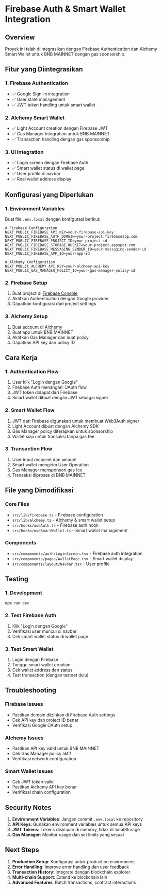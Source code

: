 # Firebase Auth & Smart Wallet Integration

## Overview
Proyek ini telah diintegrasikan dengan Firebase Authentication dan Alchemy Smart Wallet untuk BNB MAINNET dengan gas sponsorship.

## Fitur yang Diintegrasikan

### 1. Firebase Authentication
- ✅ Google Sign-in integration
- ✅ User state management
- ✅ JWT token handling untuk smart wallet

### 2. Alchemy Smart Wallet
- ✅ Light Account creation dengan Firebase JWT
- ✅ Gas Manager integration untuk BNB MAINNET
- ✅ Transaction handling dengan gas sponsorship

### 3. UI Integration
- ✅ Login screen dengan Firebase Auth
- ✅ Smart wallet status di wallet page
- ✅ User profile di navbar
- ✅ Real wallet address display

## Konfigurasi yang Diperlukan

### 1. Environment Variables
Buat file `.env.local` dengan konfigurasi berikut:

```env
# Firebase Configuration
NEXT_PUBLIC_FIREBASE_API_KEY=your-firebase-api-key
NEXT_PUBLIC_FIREBASE_AUTH_DOMAIN=your-project.firebaseapp.com
NEXT_PUBLIC_FIREBASE_PROJECT_ID=your-project-id
NEXT_PUBLIC_FIREBASE_STORAGE_BUCKET=your-project.appspot.com
NEXT_PUBLIC_FIREBASE_MESSAGING_SENDER_ID=your-messaging-sender-id
NEXT_PUBLIC_FIREBASE_APP_ID=your-app-id

# Alchemy Configuration
NEXT_PUBLIC_ALCHEMY_API_KEY=your-alchemy-api-key
NEXT_PUBLIC_GAS_MANAGER_POLICY_ID=your-gas-manager-policy-id
```

### 2. Firebase Setup
1. Buat project di [Firebase Console](https://console.firebase.google.com/)
2. Aktifkan Authentication dengan Google provider
3. Dapatkan konfigurasi dari project settings

### 3. Alchemy Setup
1. Buat account di [Alchemy](https://www.alchemy.com/)
2. Buat app untuk BNB MAINNET
3. Aktifkan Gas Manager dan buat policy
4. Dapatkan API key dan policy ID

## Cara Kerja

### 1. Authentication Flow
1. User klik "Login dengan Google"
2. Firebase Auth menangani OAuth flow
3. JWT token didapat dari Firebase
4. Smart wallet dibuat dengan JWT sebagai signer

### 2. Smart Wallet Flow
1. JWT dari Firebase digunakan untuk membuat Web3Auth signer
2. Light Account dibuat dengan Alchemy SDK
3. Gas Manager policy diterapkan untuk sponsorship
4. Wallet siap untuk transaksi tanpa gas fee

### 3. Transaction Flow
1. User input recipient dan amount
2. Smart wallet mengirim User Operation
3. Gas Manager mensponsori gas fee
4. Transaksi diproses di BNB MAINNET

## File yang Dimodifikasi

### Core Files
- `src/lib/firebase.ts` - Firebase configuration
- `src/lib/alchemy.ts` - Alchemy & smart wallet setup
- `src/hooks/useAuth.ts` - Firebase auth hook
- `src/hooks/useSmartWallet.ts` - Smart wallet management

### Components
- `src/components/auth/LoginScreen.tsx` - Firebase auth integration
- `src/components/pages/WalletPage.tsx` - Smart wallet display
- `src/components/layout/Navbar.tsx` - User profile

## Testing

### 1. Development
```bash
npm run dev
```

### 2. Test Firebase Auth
1. Klik "Login dengan Google"
2. Verifikasi user muncul di navbar
3. Cek smart wallet status di wallet page

### 3. Test Smart Wallet
1. Login dengan Firebase
2. Tunggu smart wallet creation
3. Cek wallet address dan status
4. Test transaction (dengan testnet dulu)

## Troubleshooting

### Firebase Issues
- Pastikan domain diizinkan di Firebase Auth settings
- Cek API key dan project ID benar
- Verifikasi Google OAuth setup

### Alchemy Issues
- Pastikan API key valid untuk BNB MAINNET
- Cek Gas Manager policy aktif
- Verifikasi network configuration

### Smart Wallet Issues
- Cek JWT token valid
- Pastikan Alchemy API key benar
- Verifikasi chain configuration

## Security Notes

1. **Environment Variables**: Jangan commit `.env.local` ke repository
2. **API Keys**: Gunakan environment variables untuk semua API keys
3. **JWT Tokens**: Tokens disimpan di memory, tidak di localStorage
4. **Gas Manager**: Monitor usage dan set limits yang sesuai

## Next Steps

1. **Production Setup**: Konfigurasi untuk production environment
2. **Error Handling**: Improve error handling dan user feedback
3. **Transaction History**: Integrate dengan blockchain explorer
4. **Multi-chain Support**: Extend ke blockchain lain
5. **Advanced Features**: Batch transactions, contract interactions